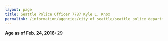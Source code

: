 ```yaml
---
layout: page
title: Seattle Police Officer 7787 Kyle L. Knox
permalink: /information/agencies/city_of_seattle/seattle_police_department/copbook/7787/
---
```


**Age as of Feb. 24, 2016:** 29
